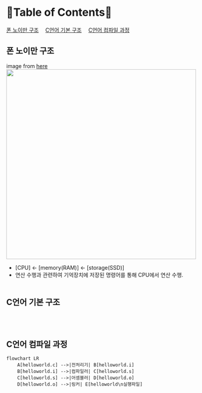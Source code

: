 📜Table of Contents📜
===
[폰 노이만 구조](#폰-노이만-구조)&emsp;
[C언어 기본 구조](#c언어-기본-구조)&emsp;
[C언어 컴파일 과정](#c언어-컴파일-과정)
<br>

## 폰 노이만 구조
image from [here](https://yoons2owo.tistory.com/5)<br>
<img src="https://github.com/redzzzi/C23summer/assets/127263392/325896ee-ed33-414a-a26c-ec66c8533207" width="500px"><br>
* [CPU] ← [memory(RAM)] ← [storage(SSD)]
* 연산 수행과 관련하여 기억장치에 저장된 명령어를 통해 CPU에서 연산 수행.
<br><br>

## C언어 기본 구조
<br><br>

## C언어 컴파일 과정
```mermaid
flowchart LR
    A[helloworld.c] -->|전처리기| B[helloworld.i]
    B[helloworld.i] -->|컴파일러| C[helloworld.s]
    C[helloworld.s] -->|어셈블러| D[helloworld.o]
    D[helloworld.o] -->|링커| E[helloworld\n실행파일]
```
